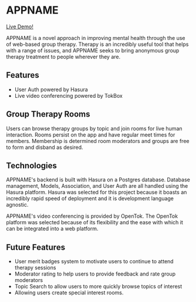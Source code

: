 # APPNAME
[Live Demo!](www.demo.com)

APPNAME is a novel approach in improving mental health through the use of web-based group therapy. Therapy is an incredibly useful tool that helps with a range of issues, and APPNAME seeks to bring anonymous group therapy treatment to people wherever they are.

## Features
+ User Auth powered by Hasura
+ Live video conferencing powered by TokBox

## Group Therapy Rooms  
Users can browse therapy groups by topic and join rooms for live human interaction. Rooms persist on the app and have regular meet times for members. Membership is determined room moderators and groups are free to form and disband as desired.

## Technologies
APPNAME's backend is built with Hasura on a Postgres database. Database management, Models, Association, and User Auth are all handled using the Hasura platform. Hasura was selected for this project because it boasts an incredibly rapid speed of deployment and it is development language agnostic.

APPNAME's video conferencing is provided by OpenTok. The OpenTok platform was selected because of its flexibility and the ease with which it can be integrated into a web platform.

## Future Features
+ User merit badges system to motivate users to continue to attend therapy sessions
+ Moderator rating to help users to provide feedback and rate group moderators
+ Topic Search to allow users to more quickly browse topics of interest
+ Allowing users create special interest rooms.
